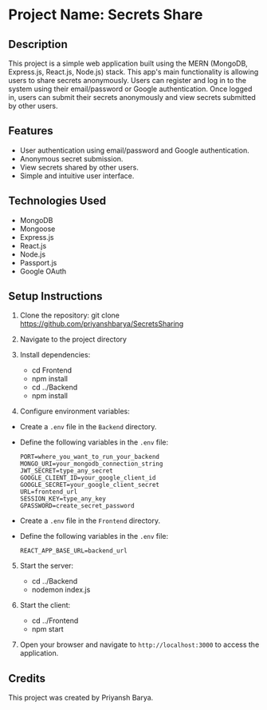 # Project Name: Secrets Share

## Description
This project is a simple web application built using the MERN (MongoDB, Express.js, React.js, Node.js) stack. This app's main functionality is allowing users to share secrets anonymously. Users can register and log in to the system using their email/password or Google authentication. Once logged in, users can submit their secrets anonymously and view secrets submitted by other users.

## Features
- User authentication using email/password and Google authentication.
- Anonymous secret submission.
- View secrets shared by other users.
- Simple and intuitive user interface.

## Technologies Used
- MongoDB
- Mongoose
- Express.js
- React.js
- Node.js
- Passport.js
- Google OAuth

## Setup Instructions
1. Clone the repository: git clone https://github.com/priyanshbarya/SecretsSharing
2. Navigate to the project directory 
3. Install dependencies:
    - cd Frontend
    - npm install
    - cd ../Backend
    - npm install

4. Configure environment variables:
  - Create a `.env` file in the `Backend` directory.
  - Define the following variables in the `.env` file:
    ```
    PORT=where_you_want_to_run_your_backend
    MONGO_URI=your_mongodb_connection_string
    JWT_SECRET=type_any_secret
    GOOGLE_CLIENT_ID=your_google_client_id
    GOOGLE_SECRET=your_google_client_secret
    URL=frontend_url
    SESSION_KEY=type_any_key
    GPASSWORD=create_secret_password
    ```
    
  - Create a `.env` file in the `Frontend` directory.
  - Define the following variables in the `.env` file:
    ```
    REACT_APP_BASE_URL=backend_url
    ```
    
5. Start the server:
   - cd ../Backend
   - nodemon index.js
   
6. Start the client:
    - cd ../Frontend
    - npm start
      
7. Open your browser and navigate to `http://localhost:3000` to access the application.

## Credits
This project was created by Priyansh Barya. 
